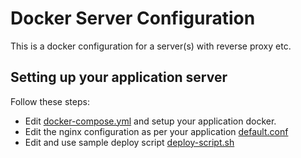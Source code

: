 # Docker Server Configuration

This is a docker configuration for a server(s) with reverse proxy etc.

## Setting up your application server

Follow these steps:

- Edit [docker-compose.yml](/docker-compose.yml) and setup your application docker.
- Edit the nginx configuration as per your application [default.conf](nginx/conf.d/default.conf)
- Edit and use sample deploy script [deploy-script.sh](/deploy-script.sh)
